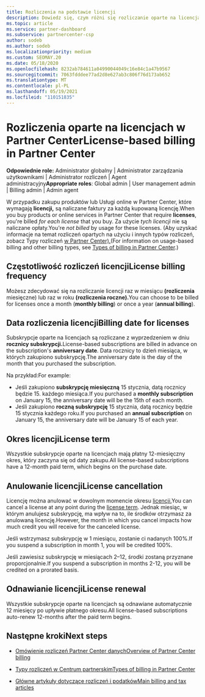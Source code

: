 ```yaml
---
title: Rozliczenia na podstawie licencji
description: Dowiedz się, czym różni się rozliczanie oparte na licencjach od rozliczeń opartych na użyciu w Partner Center, w tym jak są naliczane opłaty za licencję (a nie według użycia licencji).
ms.topic: article
ms.service: partner-dashboard
ms.subservice: partnercenter-csp
author: sodeb
ms.author: sodeb
ms.localizationpriority: medium
ms.custom: SEOMAY.20
ms.date: 05/18/2020
ms.openlocfilehash: 8232ab784611a04990044049c16e84c1a47b9567
ms.sourcegitcommit: 7063fdddee77ad2d8e627ab3c806f76d173ab652
ms.translationtype: MT
ms.contentlocale: pl-PL
ms.lasthandoff: 05/19/2021
ms.locfileid: "110151835"
---
```

# <a name="license-based-billing-in-partner-center"></a><span data-ttu-id="1d282-103">Rozliczenia oparte na licencjach w Partner Center</span><span class="sxs-lookup"><span data-stu-id="1d282-103">License-based billing in Partner Center</span></span>

<span data-ttu-id="1d282-104">**Odpowiednie role:** Administrator globalny | Administrator zarządzania użytkownikami | Administrator rozliczeń | Agent administracyjny</span><span class="sxs-lookup"><span data-stu-id="1d282-104">**Appropriate roles**: Global admin | User management admin | Billing admin | Admin agent</span></span>

<span data-ttu-id="1d282-105">W przypadku zakupu produktów lub Usługi online w Partner Center, które wymagają **licencji,**  są naliczane faktury za każdą kupowaną licencję.</span><span class="sxs-lookup"><span data-stu-id="1d282-105">When you buy products or online services in Partner Center that require **licenses**, you're billed *for each license* that you buy.</span></span> <span data-ttu-id="1d282-106">Za użycie *tych licencji* nie są naliczane opłaty.</span><span class="sxs-lookup"><span data-stu-id="1d282-106">You're *not billed* by usage for these licenses.</span></span> <span data-ttu-id="1d282-107">(Aby uzyskać informacje na temat rozliczeń opartych na użyciu i innych typów rozliczeń, zobacz Typy rozliczeń [w Partner Center).](./billing-basics.md)</span><span class="sxs-lookup"><span data-stu-id="1d282-107">(For information on usage-based billing and other billing types, see [Types of billing in Partner Center](./billing-basics.md).)</span></span>

## <a name="license-billing-frequency"></a><span data-ttu-id="1d282-108">Częstotliwość rozliczeń licencji</span><span class="sxs-lookup"><span data-stu-id="1d282-108">License billing frequency</span></span>

<span data-ttu-id="1d282-109">Możesz zdecydować się na rozliczanie licencji raz w miesiącu **(rozliczenia** miesięczne) lub raz w roku **(rozliczenia roczne).**</span><span class="sxs-lookup"><span data-stu-id="1d282-109">You can choose to be billed for licenses once a month (**monthly billing**) or once a year (**annual billing**).</span></span> 

## <a name="billing-date-for-licenses"></a><span data-ttu-id="1d282-110">Data rozliczenia licencji</span><span class="sxs-lookup"><span data-stu-id="1d282-110">Billing date for licenses</span></span>

<span data-ttu-id="1d282-111">Subskrypcje oparte na licencjach są rozliczane z wyprzedzeniem w dniu **rocznicy subskrypcji.**</span><span class="sxs-lookup"><span data-stu-id="1d282-111">License-based subscriptions are billed in advance on the subscription's **anniversary date**.</span></span> <span data-ttu-id="1d282-112">Data rocznicy to dzień miesiąca, w których zakupiono subskrypcję.</span><span class="sxs-lookup"><span data-stu-id="1d282-112">The anniversary date is the day of the month that you purchased the subscription.</span></span>

<span data-ttu-id="1d282-113">Na przykład:</span><span class="sxs-lookup"><span data-stu-id="1d282-113">For example:</span></span>

- <span data-ttu-id="1d282-114">Jeśli zakupiono **subskrypcję miesięczną** 15 stycznia, datą rocznicy będzie 15. każdego miesiąca.</span><span class="sxs-lookup"><span data-stu-id="1d282-114">If you purchased a **monthly subscription** on January 15, the anniversary date will be the 15th of each month.</span></span>
- <span data-ttu-id="1d282-115">Jeśli zakupiono **roczną subskrypcję** 15 stycznia, datą rocznicy będzie 15 stycznia każdego roku.</span><span class="sxs-lookup"><span data-stu-id="1d282-115">If you purchased an **annual subscription** on January 15, the anniversary date will be January 15 of each year.</span></span>

## <a name="license-term"></a><span data-ttu-id="1d282-116">Okres licencji</span><span class="sxs-lookup"><span data-stu-id="1d282-116">License term</span></span>

<span data-ttu-id="1d282-117">Wszystkie subskrypcje oparte na licencjach mają płatny 12-miesięczny okres, który zaczyna się od daty zakupu.</span><span class="sxs-lookup"><span data-stu-id="1d282-117">All license-based subscriptions have a 12-month paid term, which begins on the purchase date.</span></span>

## <a name="license-cancellation"></a><span data-ttu-id="1d282-118">Anulowanie licencji</span><span class="sxs-lookup"><span data-stu-id="1d282-118">License cancellation</span></span>

<span data-ttu-id="1d282-119">Licencję można anulować w dowolnym momencie okresu [licencji.](#license-term)</span><span class="sxs-lookup"><span data-stu-id="1d282-119">You can cancel a license at any point during the [license term](#license-term).</span></span> <span data-ttu-id="1d282-120">Jednak miesiąc, w którym anulujesz subskrypcję, ma wpływ na to, ile środków otrzymasz za anulowaną licencję.</span><span class="sxs-lookup"><span data-stu-id="1d282-120">However, the month in which you cancel impacts how much credit you will receive for the canceled license.</span></span>

<span data-ttu-id="1d282-121">Jeśli wstrzymasz subskrypcję w 1 miesiącu, zostanie ci nadanych 100%.</span><span class="sxs-lookup"><span data-stu-id="1d282-121">If you suspend a subscription in month 1, you will be credited 100%.</span></span>

<span data-ttu-id="1d282-122">Jeśli zawiesisz subskrypcję w miesiącach 2–12, środki zostaną przyznane proporcjonalnie.</span><span class="sxs-lookup"><span data-stu-id="1d282-122">If you suspend a subscription in months 2-12, you will be credited on a prorated basis.</span></span>

## <a name="license-renewal"></a><span data-ttu-id="1d282-123">Odnawianie licencji</span><span class="sxs-lookup"><span data-stu-id="1d282-123">License renewal</span></span>

<span data-ttu-id="1d282-124">Wszystkie subskrypcje oparte na licencjach są odnawiane automatycznie 12 miesięcy po upływie płatnego okresu.</span><span class="sxs-lookup"><span data-stu-id="1d282-124">All license-based subscriptions auto-renew 12-months after the paid term begins.</span></span>

## <a name="next-steps"></a><span data-ttu-id="1d282-125">Następne kroki</span><span class="sxs-lookup"><span data-stu-id="1d282-125">Next steps</span></span>

- [<span data-ttu-id="1d282-126">Omówienie rozliczeń Partner Center danych</span><span class="sxs-lookup"><span data-stu-id="1d282-126">Overview of Partner Center billing</span></span>](billing-basics.md)

- [<span data-ttu-id="1d282-127">Typy rozliczeń w Centrum partnerskim</span><span class="sxs-lookup"><span data-stu-id="1d282-127">Types of billing in Partner Center</span></span>](./billing-basics.md)

- [<span data-ttu-id="1d282-128">Główne artykuły dotyczące rozliczeń i podatków</span><span class="sxs-lookup"><span data-stu-id="1d282-128">Main billing and tax articles</span></span>](billing.md)